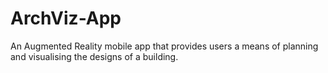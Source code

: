 # ArchViz-App
An Augmented Reality mobile app that provides users a means of planning and visualising the designs of a building.
